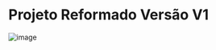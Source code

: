<h1>Projeto Reformado Versão V1</h1>

![image](https://github.com/Joaovictoraparecido/PETSHOP-DESKTOP-V1/assets/115484907/c7d93899-cbce-42a2-91ee-ea9b82d3b2e4)

